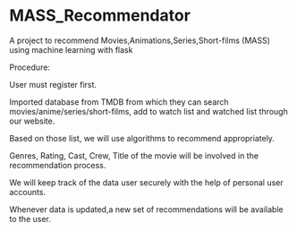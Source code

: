 # MASS_Recommendator
A project to recommend Movies,Animations,Series,Short-films (MASS) using machine learning with flask 

Procedure:

User must register first.

Imported database from TMDB from which they can search movies/anime/series/short-films, add to watch list and watched list through our website.

Based on those list, we will use algorithms to recommend appropriately.

Genres, Rating, Cast, Crew, Title of the movie will be involved in the recommendation process.

We will keep track of the data user securely with the help of personal user accounts.

Whenever data is updated,a new set of recommendations will be available to the user.
